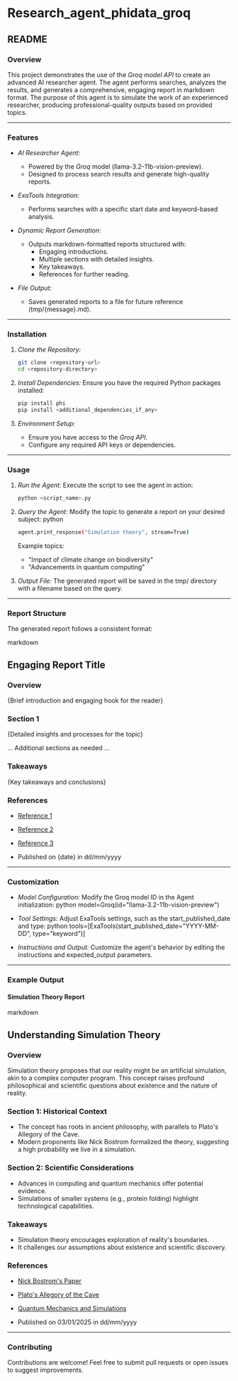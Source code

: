 # Research_agent_phidata_groq

## README

### Overview

This project demonstrates the use of the *Groq model API* to create an advanced AI researcher agent. The agent performs searches, analyzes the results, and generates a comprehensive, engaging report in markdown format. The purpose of this agent is to simulate the work of an experienced researcher, producing professional-quality outputs based on provided topics.

---

### Features

- *AI Researcher Agent:*
  - Powered by the *Groq* model (llama-3.2-11b-vision-preview).
  - Designed to process search results and generate high-quality reports.
  
- *ExaTools Integration:*
  - Performs searches with a specific start date and keyword-based analysis.

- *Dynamic Report Generation:*
  - Outputs markdown-formatted reports structured with:
    - Engaging introductions.
    - Multiple sections with detailed insights.
    - Key takeaways.
    - References for further reading.

- *File Output:*
  - Saves generated reports to a file for future reference (tmp/{message}.md).

---

### Installation

1. *Clone the Repository:*
   ```bash
   git clone <repository-url>
   cd <repository-directory>
   ```

2. *Install Dependencies:*
   Ensure you have the required Python packages installed:
   ```bash
   pip install phi
   pip install <additional_dependencies_if_any>
   ```

3. *Environment Setup:*
   - Ensure you have access to the *Groq API*.
   - Configure any required API keys or dependencies.

---

### Usage

1. *Run the Agent:*
   Execute the script to see the agent in action:
   ```bash
   python <script_name>.py
   ```

2. *Query the Agent:*
   Modify the topic to generate a report on your desired subject:
   python
   ```bash
   agent.print_response("Simulation theory", stream=True)
   ```

   Example topics:
   - "Impact of climate change on biodiversity"
   - "Advancements in quantum computing"

3. *Output File:*
   The generated report will be saved in the tmp/ directory with a filename based on the query.

---

### Report Structure

The generated report follows a consistent format:

markdown
## Engaging Report Title

### Overview
{Brief introduction and engaging hook for the reader}

### Section 1
{Detailed insights and processes for the topic}

... Additional sections as needed ...

### Takeaways
{Key takeaways and conclusions}

### References
- [Reference 1](link)
- [Reference 2](link)
- [Reference 3](link)

- Published on {date} in dd/mm/yyyy


---

### Customization

- *Model Configuration:*
  Modify the Groq model ID in the Agent initialization:
  python
  model=Groq(id="llama-3.2-11b-vision-preview")
  

- *Tool Settings:*
  Adjust ExaTools settings, such as the start_published_date and type:
  python
  tools=[ExaTools(start_published_date="YYYY-MM-DD", type="keyword")]
  

- *Instructions and Output:*
  Customize the agent's behavior by editing the instructions and expected_output parameters.

---

### Example Output

#### Simulation Theory Report

markdown
## Understanding Simulation Theory

### Overview
Simulation theory proposes that our reality might be an artificial simulation, akin to a complex computer program. This concept raises profound philosophical and scientific questions about existence and the nature of reality.

### Section 1: Historical Context
- The concept has roots in ancient philosophy, with parallels to Plato's Allegory of the Cave.
- Modern proponents like Nick Bostrom formalized the theory, suggesting a high probability we live in a simulation.

### Section 2: Scientific Considerations
- Advances in computing and quantum mechanics offer potential evidence.
- Simulations of smaller systems (e.g., protein folding) highlight technological capabilities.

### Takeaways
- Simulation theory encourages exploration of reality's boundaries.
- It challenges our assumptions about existence and scientific discovery.

### References
- [Nick Bostrom's Paper](https://www.simulation-argument.com)
- [Plato's Allegory of the Cave](https://example.com)
- [Quantum Mechanics and Simulations](https://example.com)

- Published on 03/01/2025 in dd/mm/yyyy


---

### Contributing

Contributions are welcome! Feel free to submit pull requests or open issues to suggest improvements.

